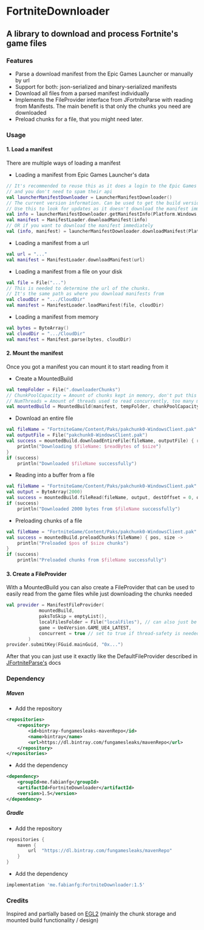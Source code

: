 # FortniteDownloader

## A library to download and process Fortnite's game files

### Features
- Parse a download manifest from the Epic Games Launcher or manually by url
- Support for both: json-serialized and binary-serialized manifests
- Download all files from a parsed manifest individually
- Implements the FileProvider interface from JFortniteParse with reading from Manifests.
The main benefit is that only the chunks you need are downloaded
- Preload chunks for a file, that you might need later.

### Usage

#### 1. Load a manifest
There are multiple ways of loading a manifest
- Loading a manifest from Epic Games Launcher's data
```kotlin
// It's recommended to reuse this as it does a login to the Epic Games Api
// and you don't need to spam their api
val launcherManifestDownloader = LauncherManifestDownloader()
// The current version information. Can be used to get the build version for example
// Use this to look for updates as it doesn't download the manifest immediately
val info = launcherManifestDownloader.getManifestInfo(Platform.Windows, Game.Fortnite)
val manifest = ManifestLoader.downloadManifest(info)
// OR if you want to download the manifest immediately
val (info, manifest) = launcherManifestDownloader.downloadManifest(Platform.Windows, Game.Fortnite)
```
- Loading a manifest from a url
```kotlin
val url = "..."
val manifest = ManifestLoader.downloadManifest(url)
```
- Loading a manifest from a file on your disk
```kotlin
val file = File("...")
// This is needed to determine the url of the chunks. 
// It's the same path as where you download manifests from
val cloudDir = ".../CloudDir"
val manifest = ManifestLoader.loadManifest(file, cloudDir) 
```
- Loading a manifest from memory
```kotlin
val bytes = ByteArray()
val cloudDir = ".../CloudDir"
val manifest = Manifest.parse(bytes, cloudDir)
```
#### 2. Mount the manifest
 Once you got a manifest you can mount it to start reading from it
- Create a MountedBuild
```kotlin
val tempFolder = File(".downloaderChunks")
// ChunkPoolCapacity = Amount of chunks kept in memory, don't put this too high
// NumThreads = Amount of threads used to read concurrently, too many might cause errors
val mountedBuild = MountedBuild(manifest, tempFolder, chunkPoolCapacity = 20, numThreads = 20)
```
- Download an entire file
```kotlin
val fileName = "FortniteGame/Content/Paks/pakchunk0-WindowsClient.pak"
val outputFile = File("pakchunk0-WindowsClient.pak")
val success = mountedBuild.downloadEntireFile(fileName, outputFile) { readBytes, size ->
    println("Downloading $fileName: $readBytes of $size")
}
if (success)
    println("Downloaded $fileName successfully")
```
- Reading into a buffer from a file
```kotlin
val fileName = "FortniteGame/Content/Paks/pakchunk0-WindowsClient.pak"
val output = ByteArray(2000)
val success = mountedBuild.fileRead(fileName, output, destOffset = 0, offset = 0, length = 2000)
if (success)
    println("Downloaded 2000 bytes from $fileName successfully")
```
- Preloading chunks of a file
```kotlin
val fileName = "FortniteGame/Content/Paks/pakchunk0-WindowsClient.pak"
val success = mountedBuild.preloadChunks(fileName) { pos, size ->
    println("Preloaded $pos of $size chunks")
}
if (success)
    println("Preloaded chunks from $fileName successfully")
```
#### 3. Create a FileProvider
With a MountedBuild you can also create a FileProvider that can be used to easily read
from the game files while just downloading the chunks needed
```kotlin
val provider = ManifestFileProvider(
            mountedBuild,
            paksToSkip = emptyList(),
            localFilesFolder = File("localFiles"), // can also just be null
            game = Ue4Version.GAME_UE4_LATEST,
            concurrent = true // set to true if thread-safety is needed
        )
provider.submitKey(FGuid.mainGuid, "0x...")
```
After that you can just use it exactly like the DefaultFileProvider described in [JFortniteParse's](https://github.com/FabianFG/JFortniteParse) docs

### Dependency

##### Maven
- Add the repository
```xml
<repositories>
	<repository>
		<id>bintray-fungamesleaks-mavenRepo</id>
		<name>bintray</name>
		<url>https://dl.bintray.com/fungamesleaks/mavenRepo</url>
	</repository>
</repositories>
```
- Add the dependency
```xml
<dependency>
	<groupId>me.fabianfg</groupId>
	<artifactId>FortniteDownloader</artifactId>
	<version>1.5</version>
</dependency>
```
##### Gradle
- Add the repository
```groovy
repositories {
	maven {
		url  "https://dl.bintray.com/fungamesleaks/mavenRepo"
	}
}
```
- Add the dependency
```groovy
implementation 'me.fabianfg:FortniteDownloader:1.5'
```

### Credits

Inspired and partially based on [EGL2](https://github.com/WorkingRobot/EGL2) (mainly the chunk storage and mounted build functionality / design)